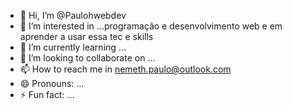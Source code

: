 - 👋 Hi, I’m @Paulohwebdev
- 👀 I’m interested in ...programação e desenvolvimento web e em aprender a usar essa tec e skills
- 🌱 I’m currently learning ...
- 💞️ I’m looking to collaborate on ...
- 📫 How to reach me in nemeth.paulo@outlook.com
- 😄 Pronouns: ...
- ⚡ Fun fact: ...

<!---
Paulohwebdev/Paulohwebdev is a ✨ special ✨ repository because its `README.md` (this file) appears on your GitHub profile.
You can click the Preview link to take a look at your changes.
--->
